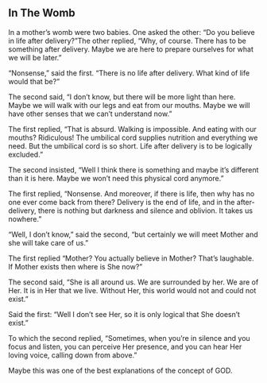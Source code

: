 ## In The Womb

In a mother’s womb were two babies. One asked the other: “Do you believe in life after delivery?”The other replied, “Why, of course. There has to be something after delivery. Maybe we are here to prepare ourselves for what we will be later.”

“Nonsense,” said the first. “There is no life after delivery. What kind of life would that be?”

The second said, “I don’t know, but there will be more light than here. Maybe we will walk with our legs and eat from our mouths. Maybe we will have other senses that we can’t understand now.”

The first replied, “That is absurd. Walking is impossible. And eating with our mouths? Ridiculous! The umbilical cord supplies nutrition and everything we need. But the umbilical cord is so short. Life after delivery is to be logically excluded.”

The second insisted, “Well I think there is something and maybe it’s different than it is here. Maybe we won’t need this physical cord anymore.”

The first replied, “Nonsense. And moreover, if there is life, then why has no one ever come back from there? Delivery is the end of life, and in the after-delivery, there is nothing but darkness and silence and oblivion. It takes us nowhere.”

“Well, I don’t know,” said the second, “but certainly we will meet Mother and she will take care of us.”

The first replied “Mother? You actually believe in Mother? That’s laughable. If Mother exists then where is She now?”

The second said, “She is all around us. We are surrounded by her. We are of Her. It is in Her that we live. Without Her, this world would not and could not exist.”

Said the first: “Well I don’t see Her, so it is only logical that She doesn’t exist.”

To which the second replied, “Sometimes, when you’re in silence and you focus and listen, you can perceive Her presence, and you can hear Her loving voice, calling down from above.”

Maybe this was one of the best explanations of the concept of GOD.
